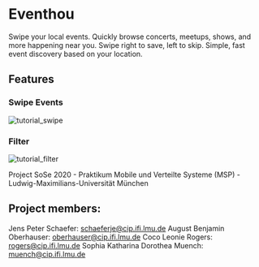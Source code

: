 # Eventhou

Swipe your local events. Quickly browse concerts, meetups, shows, and more happening near you. Swipe right to save, left to skip. Simple, fast event discovery based on your location.

## Features
### Swipe Events
![tutorial_swipe](https://github.com/user-attachments/assets/29b6308b-5f6b-4119-ad33-3f555102e790)
### Filter
![tutorial_filter](https://github.com/user-attachments/assets/1509ca71-90c7-4f69-91fc-37859b8fe4c4)

Project SoSe 2020 - Praktikum Mobile und Verteilte Systeme (MSP) - Ludwig-Maximilians-Universität München
## Project members:
Jens Peter Schaefer: schaeferje@cip.ifi.lmu.de
August Benjamin Oberhauser: oberhauser@cip.ifi.lmu.de
Coco Leonie Rogers: rogers@cip.ifi.lmu.de
Sophia Katharina Dorothea Muench: muench@cip.ifi.lmu.de
